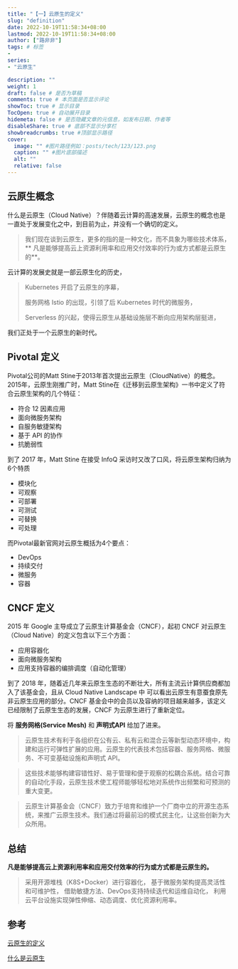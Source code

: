 ```yaml
---
title: "【一】云原生的定义"
slug: "definition"
date: 2022-10-19T11:58:34+08:00
lastmod: 2022-10-19T11:58:34+08:00
author: ["路非非"]
tags: # 标签
- 
series:
- "云原生"

description: ""
weight: 1
draft: false # 是否为草稿
comments: true # 本页面是否显示评论
showToc: true # 显示目录
TocOpen: true # 自动展开目录
hidemeta: false # 是否隐藏文章的元信息，如发布日期、作者等
disableShare: true # 底部不显示分享栏
showbreadcrumbs: true #顶部显示路径
cover:
  image: "" #图片路径例如：posts/tech/123/123.png
  caption: "" #图片底部描述
  alt: ""
  relative: false
---
```


## 云原生概念

什么是云原生（Cloud Native）？伴随着云计算的高速发展，云原生的概念也是一直处于发展变化之中，到目前为止，并没有一个确切的定义。

> 我们现在谈到云原生，更多的指的是一种文化，而不具象为哪些技术体系，**
> 凡是能够提高云上资源利用率和应用交付效率的行为或方式都是云原生的**。

云计算的发展史就是一部云原生化的历史，

> Kubernetes 开启了云原生的序幕，
>
> 服务网格 Istio 的出现，引领了后 Kubernetes 时代的微服务，
>
> Serverless 的兴起，使得云原生从基础设施层不断向应用架构层挺进，

我们正处于一个云原生的新时代。

## Pivotal 定义

Pivotal公司的Matt Stine于2013年首次提出云原生（CloudNative）的概念。2015年，云原生刚推广时，Matt
Stine在《迁移到云原生架构》一书中定义了符合云原生架构的几个特征：

* 符合 12 因素应用
* 面向微服务架构
* 自服务敏捷架构
* 基于 API 的协作
* 抗脆弱性

到了 2017 年，Matt Stine 在接受 InfoQ 采访时又改了口风，将云原生架构归纳为6个特质

* 模块化
* 可观察
* 可部署
* 可测试
* 可替换
* 可处理

而Pivotal最新官网对云原生概括为4个要点：

* DevOps
* 持续交付
* 微服务
* 容器

## CNCF 定义

2015 年 Google 主导成立了云原生计算基金会（CNCF），起初 CNCF 对云原生（Cloud Native）的定义包含以下三个方面：

* 应用容器化
* 面向微服务架构
* 应用支持容器的编排调度（自动化管理）

到了 2018 年，随着近几年来云原生生态的不断壮大，所有主流云计算供应商都加入了该基金会，且从 Cloud Native Landscape 中
可以看出云原生有意蚕食原先非云原生应用的部分。CNCF 基金会中的会员以及容纳的项目越来越多，该定义已经限制了云原生生态的发展，CNCF
为云原生进行了重新定位。

将 **服务网格(Service Mesh)** 和 **声明式API** 给加了进来。

> 云原生技术有利于各组织在公有云、私有云和混合云等新型动态环境中，构建和运行可弹性扩展的应用。云原生的代表技术包括容器、服务网格、微服务、不可变基础设施和声明式
> API。

> 这些技术能够构建容错性好、易于管理和便于观察的松耦合系统。结合可靠的自动化手段，云原生技术使工程师能够轻松地对系统作出频繁和可预测的重大变更。

> 云原生计算基金会（CNCF）致力于培育和维护一个厂商中立的开源生态系统，来推广云原生技术。我们通过将最前沿的模式民主化，让这些创新为大众所用。

## 总结

**凡是能够提高云上资源利用率和应用交付效率的行为或方式都是云原生的。**

> 采用开源堆栈（K8S+Docker）进行容器化，
> 基于微服务架构提高灵活性和可维护性，
> 借助敏捷方法、DevOps支持持续迭代和运维自动化，
> 利用云平台设施实现弹性伸缩、动态调度、优化资源利用率。



## 参考
[云原生的定义](https://jimmysong.io/kubernetes-handbook/cloud-native/cloud-native-definition.html)

[什么是云原生](https://juejin.cn/post/6844904197859590151)